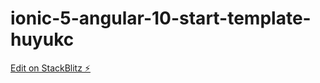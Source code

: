 # ionic-5-angular-10-start-template-huyukc

[Edit on StackBlitz ⚡️](https://stackblitz.com/edit/ionic-5-angular-10-start-template-huyukc)